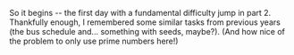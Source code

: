 So it begins -- the first day with a fundamental difficulty jump in part 2. Thankfully enough, I remembered some similar tasks from previous years (the bus schedule and... something with seeds, maybe?). (And how nice of the problem to only use prime numbers here!)
